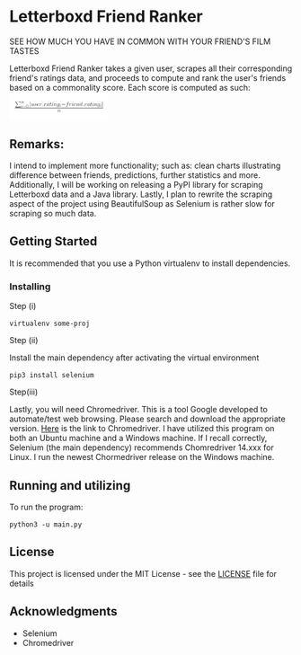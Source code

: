 # Letterboxd Friend Ranker
SEE HOW MUCH YOU HAVE IN COMMON WITH YOUR FRIEND'S FILM TASTES

Letterboxd Friend Ranker takes a given user, scrapes all their corresponding friend's ratings data, and proceeds to compute and rank  the user's friends based on a commonality score. Each score is computed as such:  
<a href="url"><img src="https://raw.githubusercontent.com/BBottoml/Letterboxd-friend-ranker/master/Screenshot%20(71).png" align="center" height=35% width=35% ></a>

## Remarks:
I intend to implement more functionality; such as: clean charts illustrating difference between friends, predictions, further statistics and more. Additionally, I will be working on releasing a PyPI library for scraping Letterboxd data and a Java library. Lastly, I plan to rewrite the scraping aspect of the project using BeautifulSoup as Selenium is rather slow for scraping so much data. 

## Getting Started

It is recommended that you use a Python virtualenv to install dependencies.

### Installing

Step (i)

```
virtualenv some-proj
```

Step (ii)

Install the main dependency after activating the virtual environment 

```
pip3 install selenium
```

Step(iii)

Lastly, you will need Chromedriver. This is a tool Google developed to automate/test web browsing. Please search and download the appropriate version. <a href="http://chromedriver.chromium.org/">Here</a> is the link to Chromedriver. I have utilized this program on both an Ubuntu machine and a Windows machine. If I recall correctly, Selenium (the main dependency) recommends Chomredriver 14.xxx for Linux. I run the newest Chormedriver release on the Windows machine.  

## Running and utilizing 

To run the program:

```
python3 -u main.py
```

## License

This project is licensed under the MIT License - see the [LICENSE](LICENSE) file for details

## Acknowledgments

* Selenium
* Chromedriver
